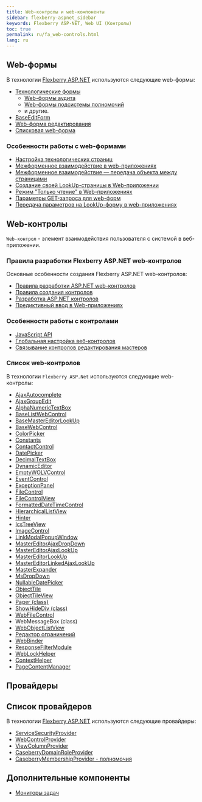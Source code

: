 ```yaml
---
title: Web-контролы и web-компоненты
sidebar: flexberry-aspnet_sidebar
keywords: Flexberry ASP-NET, Web UI (Контролы)
toc: true
permalink: ru/fa_web-controls.html
lang: ru
---
```


## Web-формы

В технологии [Flexberry ASP.NET](fa_flexberry-asp-net.html) используются следующие web-формы:
* [Технологические формы](fa_tech-forms-web.html)
    * [Web-формы аудита](fa_audit-web-forms.html)
    * [Web-формы подсистемы полномочий](fa_security-forms.html)
    * и другие.
* [BaseEditForm](fa_base-edit-form.html)
* [Web-форма редактирования](fa_editform.html)
* [Списковая web-форма](fa_web-object-list-view.html)

### Особенности работы с web-формами

* [Настройка технологических страниц](fa_technological-forms-customization-example.html)
* [Межформенное взаимодействие в web-приложениях](fa_form-interaction.html)
* [Межформенное взаимодействие — передача объекта между страницами](fa_object-transfer-web.html)
* [Создание своей LookUp-страницы в Web-приложении](fa_lookup-form.html)
* [Режим "Только чтение" в Web-приложениях](fa_read-only-web.html)
* [Параметры GET-запроса для web-форм](fa_get-query-parameters-forms.html)
* [Передача параметров на LookUp-форму в web-приложениях](fa_lookup-form-send-params.html)

## Web-контролы

`Web-контрол` - элемент взаимодействия пользователя с системой в веб-приложении.

### Правила разработки Flexberry ASP.NET web-контролов

Основные особенности создания Flexberry ASP.NET web-контролов:
* [Правила разработки ASP.NET web-контролов](fa_mastering-rules.html)
* [Правила создания контролов](control-authoring-rules.html)
* [Разработка ASP.NET контролов](fa_developing-controls.html)
* [Предиктивный ввод в Web-приложениях](fa_predict-input-web.html)

### Особенности работы с контролами

* [JavaScript API](fa_javascript-api.html)
* [Глобальная настройка веб-контролов](fa_init-control-settings-delegate.html)
* [Связывание контролов редактирования мастеров](fa_linked-master-editors.html)

### Список web-контролов

В технологии `Flexberry ASP.Net` используются следующие web-контролы:

* [AjaxAutocomplete](fa_ajax-autocomplete.html)
* [AjaxGroupEdit](fa_ajax-group-edit.html)
* [AlphaNumericTextBox](fa_alpha-numeric-textbox.html)
* [BaseListWebControl](fa_base-list-web-control.html)
* [BaseMasterEditorLookUp](fa_base-master-editor-lookup.html)
* [BaseWebControl](fa_base-web-control.html)
* [ColorPicker](fa_color-picker.html)
* [Constants](fa_constants.html)
* [ContactControl](fa_contact-control.html)
* [DatePicker](fa_date-picker.html)
* [DecimalTextBox](fa_decimal-textbox.html)
* [DynamicEditor](fa_dynamic-editor.html)
* [EmptyWOLVControl](fa_wolv-empty-control.html)
* [EventControl](fa_event-control.html)
* [ExceptionPanel](fa_exception-panel.html)
* [FileControl](fa_file-control-web.html)
* [FileControlView](fa_file-control-view.html)
* [FormattedDateTimeControl](fa_formatted-datetime-control.html)
* [HierarchicalListView](fa_hierarchical-listview.html)
* [Hinter](fa_hinter.html)
* [IcsTreeView](fa_ics-treeview.html)
* [ImageControl](fa_image-control.html)
* [LinkModalPopupWindow](fa_link-modal-popup-window.html)
* [MasterEditorAjaxDropDown](fa_master-editor-ajax-dropdown.html)
* [MasterEditorAjaxLookUp](fa_master-editor-ajax-lookup.html)
* [MasterEditorLookUp](fa_master-editor-lookup.html) 
* [MasterEditorLinkedAjaxLookUp](fa_master-editor-linked-ajax-lookup.html)
* [MasterExpander](fa_ajax-controls-master-expander.html)
* [MsDropDown](fa_ms-drop-down.html)
* [NullableDatePicker](fa_nullable-date-picker.html)
* [ObjectTile](fa_ajax-controls-object-tile.html)
* [ObjectTileView](fa_ajax-controls-object-tile-view.html)
* [Pager (class)](fa_pager.html)
* [ShowHideDiv (class)](fa_show-hide-div.html)
* [WebFileControl](fa_file-control-description.html)
* WebMessageBox (class)
* [WebObjectListView](fa_web-object-list-view.html)
* [Редактор ограничений](fa_advanced-limit-editor.html)
* [WebBinder](fa_web-binder.html)
* [ResponseFilterModule](fa_response-filter-module.html)
* [WebLockHelper](fa_web-lock-helper.html)
* [ContextHelper](fa_context-helper.html)
* [PageContentManager](fa_page-content-manager.html)

## Провайдеры

## Список провайдеров

В технологии [Flexberry ASP.NET](fa_flexberry-asp-net.html) используются следующие провайдеры:

* [ServiceSecurityProvider](fa_service-security-provider.html)
* [WebControlProvider](fa_web-control-provider.html)
* [ViewColumnProvider](fa_view-column-provider.html)
* [CaseberryDomainRoleProvider](fa_domain-role-provider.html)
* [CaseberryMembershipProvider - полномочия](fa_membership-provider.html)

## Дополнительные компоненты

* [Мониторы задач](fa_monitor-tasks.html)
